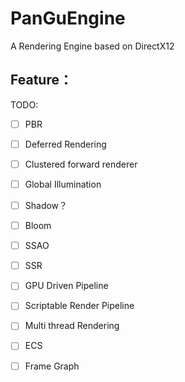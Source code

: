 # PanGuEngine
A Rendering Engine based on DirectX12 <br>
## Feature：<br>


TODO:<br>
- [ ] PBR<br>
- [ ] Deferred Rendering<br>
- [ ] Clustered forward renderer<br>
- [ ] Global Illumination
- [ ] Shadow？<br>
- [ ] Bloom<br>
- [ ] SSAO<br>
- [ ] SSR<br>


- [ ] GPU Driven Pipeline<br>
- [ ] Scriptable Render Pipeline<br>
- [ ] Multi thread Rendering<br>
- [ ] ECS<br>
- [ ] Frame Graph<br>
